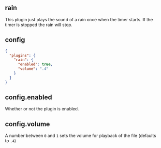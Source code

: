 ## rain

This plugin just plays the sound of a rain once when the timer starts. If the timer is stopped the rain will stop.

## config

```json
{
  "plugins": {
    "rain": {
      "enabled": true,
      "volume": ".4"
    }
  }
}
```

## config.enabled

Whether or not the plugin is enabled.

## config.volume

A number between `0` and `1` sets the volume for playback of the file (defaults to `.4`)
